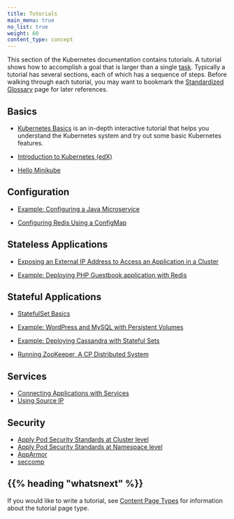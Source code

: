 ```yaml
---
title: Tutorials
main_menu: true
no_list: true
weight: 60
content_type: concept
---
```


<!-- overview -->

This section of the Kubernetes documentation contains tutorials.
A tutorial shows how to accomplish a goal that is larger than a single
[task](/docs/tasks/). Typically a tutorial has several sections,
each of which has a sequence of steps.
Before walking through each tutorial, you may want to bookmark the
[Standardized Glossary](/docs/reference/glossary/) page for later references.

<!-- body -->

## Basics

- [Kubernetes Basics](/docs/tutorials/kubernetes-basics/) is an in-depth interactive tutorial that helps you understand the Kubernetes system and try out some basic Kubernetes features.

- [Introduction to Kubernetes (edX)](https://www.edx.org/course/introduction-kubernetes-linuxfoundationx-lfs158x#)

- [Hello Minikube](/docs/tutorials/hello-minikube/)

## Configuration

- [Example: Configuring a Java Microservice](/docs/tutorials/configuration/configure-java-microservice/)

- [Configuring Redis Using a ConfigMap](/docs/tutorials/configuration/configure-redis-using-configmap/)

## Stateless Applications

- [Exposing an External IP Address to Access an Application in a Cluster](/docs/tutorials/stateless-application/expose-external-ip-address/)

- [Example: Deploying PHP Guestbook application with Redis](/docs/tutorials/stateless-application/guestbook/)

## Stateful Applications

- [StatefulSet Basics](/docs/tutorials/stateful-application/basic-stateful-set/)

- [Example: WordPress and MySQL with Persistent Volumes](/docs/tutorials/stateful-application/mysql-wordpress-persistent-volume/)

- [Example: Deploying Cassandra with Stateful Sets](/docs/tutorials/stateful-application/cassandra/)

- [Running ZooKeeper, A CP Distributed System](/docs/tutorials/stateful-application/zookeeper/)

## Services

- [Connecting Applications with Services](/docs/tutorials/services/connect-applications-service/)
- [Using Source IP](/docs/tutorials/services/source-ip/)

## Security

- [Apply Pod Security Standards at Cluster level](/docs/tutorials/security/cluster-level-pss/)
- [Apply Pod Security Standards at Namespace level](/docs/tutorials/security/ns-level-pss/)
- [AppArmor](/docs/tutorials/security/apparmor/)
- [seccomp](/docs/tutorials/security/seccomp/)

## {{% heading "whatsnext" %}}

If you would like to write a tutorial, see
[Content Page Types](/docs/contribute/style/page-content-types/)
for information about the tutorial page type.
